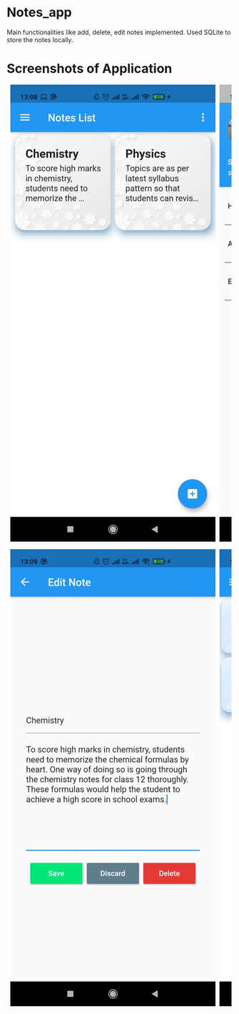 # Notes_app

Main functionalities like add, delete, edit notes implemented. Used SQLite to store the notes locally.

# Screenshots of Application
<pre align="center"> <img src="PicturesforReadme/b.jpeg"> <img src="PicturesforReadme/a.jpeg">  </pre>

<pre align="center"> <img src="PicturesforReadme/c.jpeg"> <img src="PicturesforReadme/d.jpeg">  </pre>
